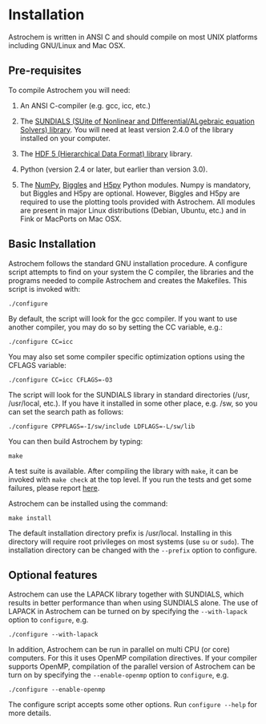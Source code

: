 Installation
============

Astrochem is written in ANSI C and should compile on most UNIX
platforms including GNU/Linux and Mac OSX.

Pre-requisites
--------------

To compile Astrochem you will need:

1. An ANSI C-compiler (e.g. gcc, icc, etc.)

2. The [SUNDIALS (SUite of Nonlinear and DIfferential/ALgebraic
   equation Solvers) library](http://computation.llnl.gov/casc/sundials/).
   You will need at least version 2.4.0 of the library installed on
   your computer.

3. The [HDF 5 (Hierarchical Data Format) library](http://www.hdfgroup.org/HDF5)
   library.

4. Python (version 2.4 or later, but earlier than version 3.0).

5. The [NumPy](http://numpy.scipy.org/),
   [Biggles](http://biggles.sourceforge.net/) and
   [H5py](http://www.h5py.org) Python modules.  Numpy is mandatory,
   but Biggles and H5py are optional. However, Biggles and H5py are
   required to use the plotting tools provided with Astrochem. All
   modules are present in major Linux distributions (Debian, Ubuntu,
   etc.)  and in Fink or MacPorts on Mac OSX.
 
Basic Installation
------------------

Astrochem follows the standard GNU installation procedure. A configure
script attempts to find on your system the C compiler, the libraries
and the programs needed to compile Astrochem and creates the
Makefiles. This script is invoked with:

```
./configure
```

By default, the script will look for the gcc compiler. If you want to
use another compiler, you may do so by setting the CC variable, e.g.:

```
./configure CC=icc
```

You may also set some compiler specific optimization options using the
CFLAGS variable:

```
./configure CC=icc CFLAGS=-O3
```

The script will look for the SUNDIALS library in standard directories
(/usr, /usr/local, etc.). If you have it installed in some other
place, e.g. /sw, so you can set the search path as follows:

```
./configure CPPFLAGS=-I/sw/include LDFLAGS=-L/sw/lib
```

You can then build Astrochem by typing:

```
make
```

A test suite is available.  After compiling the library with `make`,
it can be invoked with `make check` at the top level. If you run the
tests and get some failures, please report
[here](http://github.com/smaret/astrochem/issues?labels=Bug).

Astrochem can be installed using the command:

```
make install
```

The default installation directory prefix is /usr/local.  Installing
in this directory will require root privileges on most systems (use
`su` or `sudo`). The installation directory can be changed with the
`--prefix` option to configure.

Optional features
-----------------

Astrochem can use the LAPACK library together with SUNDIALS, which
results in better performance than when using SUNDIALS alone. The use
of LAPACK in Astrochem can be turned on by specifying the
`--with-lapack` option to `configure`, e.g.

```
./configure --with-lapack
```

In addition, Astrochem can be run in parallel on multi CPU (or core)
computers. For this it uses OpenMP compilation directives. If your
compiler supports OpenMP, compilation of the parallel version of
Astrochem can be turn on by specifying the `--enable-openmp` option to
`configure`, e.g.

```
./configure --enable-openmp
```

The configure script accepts some other options.  Run `configure
--help` for more details.
